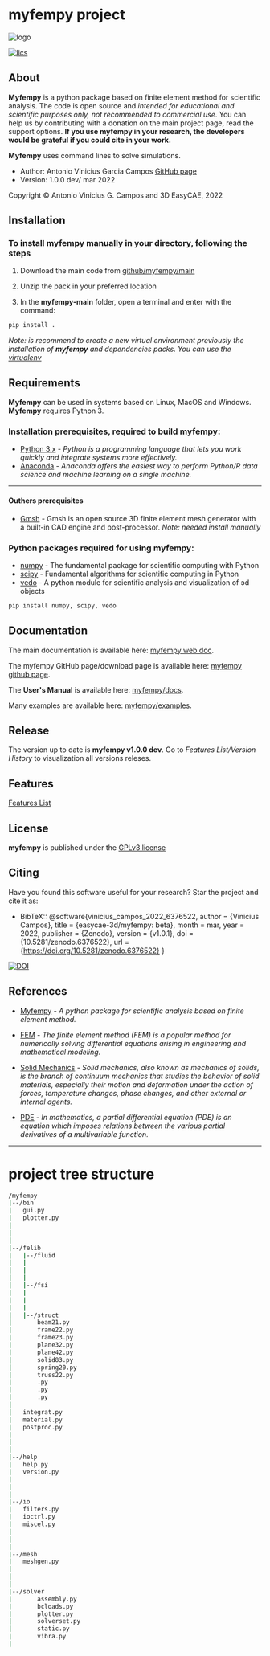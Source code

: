 # myfempy project
![logo](https://user-images.githubusercontent.com/54820276/159380676-a35b17f3-e9cc-4ee4-b8b1-0a7c4c3fb0d6.svg)


[![lics](https://img.shields.io/badge/license-GPL-blue.svg)](https://en.wikipedia.org/wiki/GNU_General_Public_License)

<!-- [![DOI](https://orcid.org/0000-0003-1678-384X)](https://orcid.org/0000-0003-1678-384X)

[![Downloads](https://pepy.tech/badge/vedo)](https://pepy.tech/project/vedo)

[![CircleCI](https://circleci.com/gh/marcomusy/vedo.svg?style=svg)](https://circleci.com/gh/marcomusy/vedo) -->


## About
**Myfempy** is a python package based on finite element method for scientific analysis. The code is open source and *intended for educational and scientific purposes only, not recommended to commercial use*. You can help us by contributing with a donation on the main project page, read the support options. **If you use myfempy in your research, the  developers would be grateful if you could cite in your work.**

**Myfempy** uses command lines to solve simulations.

- Author: Antonio Vinicius Garcia Campos [GitHub page](https://github.com/antonio-vinicius-garcia-campos)
- Version: 1.0.0 dev/ mar 2022

Copyright © Antonio Vinicius G. Campos and 3D EasyCAE, 2022

## Installation
### To install myfempy manually in your directory, following the steps

1. Download the main code from [github/myfempy/main](https://github.com/easycae-3d/myfempy/tree/main)

2. Unzip the pack in your preferred location

3. In the **myfempy-main** folder, open a terminal and enter with the command:

```bash
pip install .
```

*Note: is recommend to create a new virtual environment previously the installation of **myfempy** and dependencies packs. You can use the [virtualenv](https://virtualenv.pypa.io/en/latest/)* 

## Requirements

**Myfempy** can be used in systems based on Linux, MacOS and Windows. **Myfempy** requires Python 3.

### Installation prerequisites, required to build **myfempy**:
- [Python 3.x](https://www.python.org/) - *Python is a programming language that lets you work quickly and integrate systems more effectively.*
- [Anaconda](https://www.anaconda.com/) - *Anaconda offers the easiest way to perform Python/R data science and machine learning on a single machine.*
------------
#### Outhers prerequisites
- [Gmsh](https://gmsh.info/) - Gmsh is an open source 3D finite element mesh generator with a built-in CAD engine and post-processor. *Note: needed install manually*

### Python packages required for using **myfempy**:
- [numpy](https://numpy.org/) - The fundamental package for scientific computing with Python
- [scipy](https://scipy.org/) - Fundamental algorithms for scientific computing in Python
- [vedo](https://vedo.embl.es/) - A python module for scientific analysis and visualization of эd objects


```bash
pip install numpy, scipy, vedo
```

## Documentation
The main documentation is available here: [myfempy web doc](https://myfempy.readthedocs.io/).

The myfempy GitHub page/download page is available here: [myfempy github page](https://github.com/easycae-3d/myfempy/).

The **User's Manual** is available here: [myfempy/docs](https://github.com/easycae-3d/myfempy/blob/main/docs/Users_Manual.pdf).

Many examples are available here: [myfempy/examples](https://github.com/easycae-3d/myfempy/tree/main/examples).

## Release

The version up to date is **myfempy v1.0.0 dev**. Go to *Features List/Version History* to visualization all versions releses.

## Features

[Features List](https://docs.google.com/spreadsheets/d/1k9kiXk2PPuUvcsiukAni005zQc-IOCmP2r-Z6B02304/edit?usp=sharing)


## License

**myfempy** is published under the [GPLv3 license](https://en.wikipedia.org/wiki/GNU_General_Public_License)

<!-- ## >> Acknowledgment -->

## Citing

Have you found this software useful for your research? Star the project and cite it as:
- BibTeX::
  @software{vinicius_campos_2022_6376522,
    author       = {Vinicius Campos},
    title        = {easycae-3d/myfempy: beta},
    month        = mar,
    year         = 2022,
    publisher    = {Zenodo},
    version      = {v1.0.1},
    doi          = {10.5281/zenodo.6376522},
    url          = {https://doi.org/10.5281/zenodo.6376522}
  }

[![DOI](https://zenodo.org/badge/462762513.svg)](https://zenodo.org/badge/latestdoi/462762513)

## References

- [Myfempy](https://myfempy.readthedocs.io/) - *A python package for scientific analysis based on finite element method.* 

- [FEM](https://en.wikipedia.org/wiki/Finite_element_method) - *The finite element method (FEM) is a popular method for numerically solving differential equations arising in engineering and mathematical modeling.*

- [Solid Mechanics](https://en.wikipedia.org/wiki/Solid_mechanics) - *Solid mechanics, also known as mechanics of solids, is the branch of continuum mechanics that studies the behavior of solid materials, especially their motion and deformation under the action of forces, temperature changes, phase changes, and other external or internal agents.*

- [PDE](https://en.wikipedia.org/wiki/Partial_differential_equation) - *In mathematics, a partial differential equation (PDE) is an equation which imposes relations between the various partial derivatives of a multivariable function.*

-----------
# project tree structure
```bash
/myfempy
|--/bin
|	gui.py
|	plotter.py
|
|
|
|--/felib
|	|--/fluid
|	|
|	|
|	|
|	|--/fsi
|	|
|	|
|	|
|	|--/struct
|		beam21.py
|		frame22.py
|		frame23.py
|		plane32.py
|		plane42.py
|		solid83.py
|		spring20.py
|		truss22.py
|		.py
|		.py
|		.py
|
|	integrat.py
|	material.py
|	postproc.py
|
|
|
|--/help
|	help.py
|	version.py
|
|
|
|--/io
|	filters.py
|	ioctrl.py
|	miscel.py
|
|
|
|--/mesh
|	meshgen.py
|
|
|
|--/solver
|		assembly.py
|		bcloads.py
|		plotter.py
|		solverset.py
|		static.py
|		vibra.py
|
```
